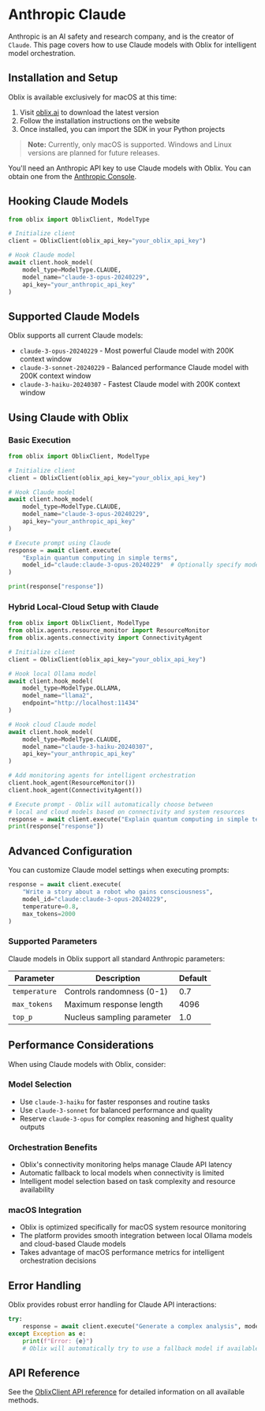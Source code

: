 # Anthropic Claude

Anthropic is an AI safety and research company, and is the creator of `Claude`. This page covers how to use Claude models with Oblix for intelligent model orchestration.

## Installation and Setup

Oblix is available exclusively for macOS at this time:

1. Visit [oblix.ai](https://oblix.ai) to download the latest version
2. Follow the installation instructions on the website
3. Once installed, you can import the SDK in your Python projects

> **Note:** Currently, only macOS is supported. Windows and Linux versions are planned for future releases.

You'll need an Anthropic API key to use Claude models with Oblix. You can obtain one from the [Anthropic Console](https://console.anthropic.com/).

## Hooking Claude Models

```python
from oblix import OblixClient, ModelType

# Initialize client
client = OblixClient(oblix_api_key="your_oblix_api_key")

# Hook Claude model
await client.hook_model(
    model_type=ModelType.CLAUDE,
    model_name="claude-3-opus-20240229",
    api_key="your_anthropic_api_key"
)
```

## Supported Claude Models

Oblix supports all current Claude models:

- `claude-3-opus-20240229` - Most powerful Claude model with 200K context window
- `claude-3-sonnet-20240229` - Balanced performance Claude model with 200K context window
- `claude-3-haiku-20240307` - Fastest Claude model with 200K context window

## Using Claude with Oblix

### Basic Execution

```python
from oblix import OblixClient, ModelType

# Initialize client
client = OblixClient(oblix_api_key="your_oblix_api_key")

# Hook Claude model
await client.hook_model(
    model_type=ModelType.CLAUDE,
    model_name="claude-3-opus-20240229",
    api_key="your_anthropic_api_key"
)

# Execute prompt using Claude
response = await client.execute(
    "Explain quantum computing in simple terms",
    model_id="claude:claude-3-opus-20240229"  # Optionally specify model
)

print(response["response"])
```

### Hybrid Local-Cloud Setup with Claude

```python
from oblix import OblixClient, ModelType
from oblix.agents.resource_monitor import ResourceMonitor
from oblix.agents.connectivity import ConnectivityAgent

# Initialize client
client = OblixClient(oblix_api_key="your_oblix_api_key")

# Hook local Ollama model
await client.hook_model(
    model_type=ModelType.OLLAMA,
    model_name="llama2",
    endpoint="http://localhost:11434"
)

# Hook cloud Claude model
await client.hook_model(
    model_type=ModelType.CLAUDE,
    model_name="claude-3-haiku-20240307",
    api_key="your_anthropic_api_key"
)

# Add monitoring agents for intelligent orchestration
client.hook_agent(ResourceMonitor())
client.hook_agent(ConnectivityAgent())

# Execute prompt - Oblix will automatically choose between 
# local and cloud models based on connectivity and system resources
response = await client.execute("Explain quantum computing in simple terms")
print(response["response"])
```

## Advanced Configuration

You can customize Claude model settings when executing prompts:

```python
response = await client.execute(
    "Write a story about a robot who gains consciousness",
    model_id="claude:claude-3-opus-20240229",
    temperature=0.8,
    max_tokens=2000
)
```

### Supported Parameters

Claude models in Oblix support all standard Anthropic parameters:

| Parameter | Description | Default |
|-----------|-------------|---------|
| `temperature` | Controls randomness (0-1) | 0.7 |
| `max_tokens` | Maximum response length | 4096 |
| `top_p` | Nucleus sampling parameter | 1.0 |

## Performance Considerations

When using Claude models with Oblix, consider:

### Model Selection
- Use `claude-3-haiku` for faster responses and routine tasks
- Use `claude-3-sonnet` for balanced performance and quality
- Reserve `claude-3-opus` for complex reasoning and highest quality outputs

### Orchestration Benefits
- Oblix's connectivity monitoring helps manage Claude API latency
- Automatic fallback to local models when connectivity is limited
- Intelligent model selection based on task complexity and resource availability

### macOS Integration
- Oblix is optimized specifically for macOS system resource monitoring
- The platform provides smooth integration between local Ollama models and cloud-based Claude models
- Takes advantage of macOS performance metrics for intelligent orchestration decisions

## Error Handling

Oblix provides robust error handling for Claude API interactions:

```python
try:
    response = await client.execute("Generate a complex analysis", model_id="claude:claude-3-opus-20240229")
except Exception as e:
    print(f"Error: {e}")
    # Oblix will automatically try to use a fallback model if available
```

## API Reference

See the [OblixClient API reference](../api-reference/oblix-client.md) for detailed information on all available methods.